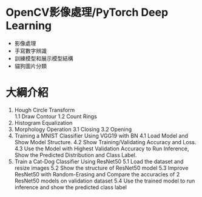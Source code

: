 # OpenCV影像處理/PyTorch Deep Learning
- 影像處理
- 手寫數字辨識
- 訓練模型和展示模型結構
- 貓狗圖片分類

# 大綱介紹
1. Hough Circle Transform 		 
  1.1 Draw Contour
  1.2 Count Rings
2. Histogram Equalization
3. Morphology Operation 
  3.1 Closing
  3.2 Opening
4. Training a MNIST Classifier Using VGG19 with BN
  4.1 Load Model and Show Model Structure. 
  4.2 Show Training/Validating Accuracy and Loss. 
  4.3 Use the Model with Highest Validation Accuracy to Run Inference, Show the Predicted Distribution and Class Label. 
5. Train a Cat-Dog Classifier Using ResNet50
  5.1 Load the dataset and resize images
  5.2 Show the structure of ResNet50 model
  5.3 Improve ResNet50 with Random-Erasing  and Compare the accuracies of 2 ResNet50 models on validation dataset
  5.4 Use the trained model to run inference and show the predicted class label




